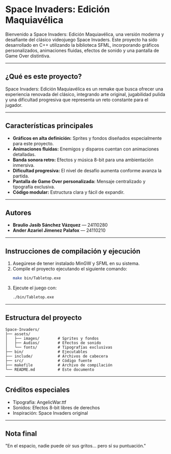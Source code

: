 # Space Invaders: Edición Maquiavélica

Bienvenido a Space Invaders: Edición Maquiavélica, una versión moderna y desafiante del clásico videojuego Space Invaders. Este proyecto ha sido desarrollado en C++ utilizando la biblioteca SFML, incorporando gráficos personalizados, animaciones fluidas, efectos de sonido y una pantalla de Game Over distintiva.

---

## ¿Qué es este proyecto?

Space Invaders: Edición Maquiavélica es un remake que busca ofrecer una experiencia renovada del clásico, integrando arte original, jugabilidad pulida y una dificultad progresiva que representa un reto constante para el jugador.

---

## Características principales

- **Gráficos en alta definición:** Sprites y fondos diseñados especialmente para este proyecto.
- **Animaciones fluidas:** Enemigos y disparos cuentan con animaciones detalladas.
- **Banda sonora retro:** Efectos y música 8-bit para una ambientación inmersiva.
- **Dificultad progresiva:** El nivel de desafío aumenta conforme avanza la partida.
- **Pantalla de Game Over personalizada:** Mensaje centralizado y tipografía exclusiva.
- **Código modular:** Estructura clara y fácil de expandir.

---

## Autores

- **Braulio Jasib Sánchez Vázquez** — 24110280
- **Ander Azariel Jimenez Palafox** — 24110210

---

## Instrucciones de compilación y ejecución

1. Asegúrese de tener instalado MinGW y SFML en su sistema.
2. Compile el proyecto ejecutando el siguiente comando:
   ```sh
   make bin/Tabletop.exe
   ```
3. Ejecute el juego con:
   ```sh
   ./bin/Tabletop.exe
   ```

---

## Estructura del proyecto

```
Space-Invaders/
├── assets/
│   ├── images/        # Sprites y fondos
│   ├── Audios/        # Efectos de sonido
│   └── fonts/         # Tipografías exclusivas
├── bin/               # Ejecutables
├── include/           # Archivos de cabecera
├── src/               # Código fuente
├── makefile           # Archivo de compilación
└── README.md          # Este documento
```

---

## Créditos especiales

- Tipografía: AngelicWar.ttf
- Sonidos: Efectos 8-bit libres de derechos
- Inspiración: Space Invaders original

---

## Nota final

"En el espacio, nadie puede oír sus gritos... pero sí su puntuación."
